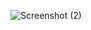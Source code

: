![Screenshot (2)](https://user-images.githubusercontent.com/109066790/178927699-116fcbf5-6ded-49d3-ac91-9cad88cf4470.png)
